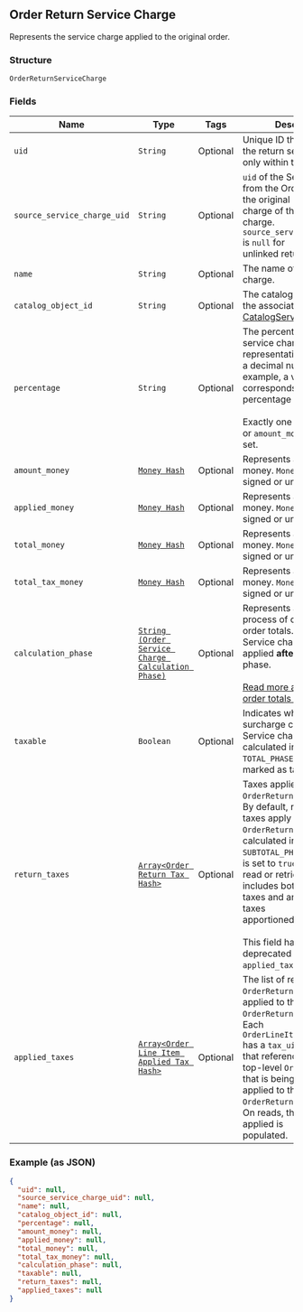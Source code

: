 ## Order Return Service Charge

Represents the service charge applied to the original order.

### Structure

`OrderReturnServiceCharge`

### Fields

| Name | Type | Tags | Description |
|  --- | --- | --- | --- |
| `uid` | `String` | Optional | Unique ID that identifies the return service charge only within this order. |
| `source_service_charge_uid` | `String` | Optional | `uid` of the Service Charge from the Order containing the original<br>charge of the service charge. `source_service_charge_uid` is `null` for<br>unlinked returns. |
| `name` | `String` | Optional | The name of the service charge. |
| `catalog_object_id` | `String` | Optional | The catalog object ID of the associated [CatalogServiceCharge](#type-catalogservicecharge). |
| `percentage` | `String` | Optional | The percentage of the service charge, as a string representation of<br>a decimal number. For example, a value of `"7.25"` corresponds to a<br>percentage of 7.25%.<br><br>Exactly one of `percentage` or `amount_money` should be set. |
| `amount_money` | [`Money Hash`](/doc/models/money.md) | Optional | Represents an amount of money. `Money` fields can be signed or unsigned. |
| `applied_money` | [`Money Hash`](/doc/models/money.md) | Optional | Represents an amount of money. `Money` fields can be signed or unsigned. |
| `total_money` | [`Money Hash`](/doc/models/money.md) | Optional | Represents an amount of money. `Money` fields can be signed or unsigned. |
| `total_tax_money` | [`Money Hash`](/doc/models/money.md) | Optional | Represents an amount of money. `Money` fields can be signed or unsigned. |
| `calculation_phase` | [`String (Order Service Charge Calculation Phase)`](/doc/models/order-service-charge-calculation-phase.md) | Optional | Represents a phase in the process of calculating order totals.<br>Service charges are applied __after__ the indicated phase.<br><br>[Read more about how order totals are calculated.](https://developer.squareup.com/docs/docs/orders-api/how-it-works#how-totals-are-calculated) |
| `taxable` | `Boolean` | Optional | Indicates whether the surcharge can be taxed. Service charges<br>calculated in the `TOTAL_PHASE` cannot be marked as taxable. |
| `return_taxes` | [`Array<Order Return Tax Hash>`](/doc/models/order-return-tax.md) | Optional | Taxes applied to the `OrderReturnServiceCharge`. By default, return-level taxes apply to<br>`OrderReturnServiceCharge`s calculated in the `SUBTOTAL_PHASE` if `taxable` is set to `true`.  On<br>read or retrieve, this list includes both item-level taxes and any return-level taxes<br>apportioned to this item.<br><br>This field has been deprecated in favour of `applied_taxes`. |
| `applied_taxes` | [`Array<Order Line Item Applied Tax Hash>`](/doc/models/order-line-item-applied-tax.md) | Optional | The list of references to `OrderReturnTax` entities applied to the<br>`OrderReturnServiceCharge`. Each `OrderLineItemAppliedTax` has a `tax_uid`<br>that references the `uid` of a top-level `OrderReturnTax` that is being<br>applied to the `OrderReturnServiceCharge`. On reads, the amount applied is<br>populated. |

### Example (as JSON)

```json
{
  "uid": null,
  "source_service_charge_uid": null,
  "name": null,
  "catalog_object_id": null,
  "percentage": null,
  "amount_money": null,
  "applied_money": null,
  "total_money": null,
  "total_tax_money": null,
  "calculation_phase": null,
  "taxable": null,
  "return_taxes": null,
  "applied_taxes": null
}
```

